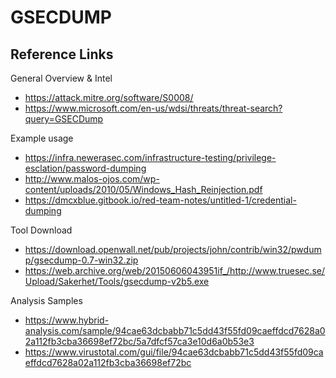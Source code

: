 # GSECDUMP

## Reference Links
General Overview & Intel
- https://attack.mitre.org/software/S0008/
- https://www.microsoft.com/en-us/wdsi/threats/threat-search?query=GSECDump

Example usage
- https://infra.newerasec.com/infrastructure-testing/privilege-esclation/password-dumping
- http://www.malos-ojos.com/wp-content/uploads/2010/05/Windows_Hash_Reinjection.pdf
- https://dmcxblue.gitbook.io/red-team-notes/untitled-1/credential-dumping

Tool Download
- https://download.openwall.net/pub/projects/john/contrib/win32/pwdump/gsecdump-0.7-win32.zip
- https://web.archive.org/web/20150606043951if_/http://www.truesec.se/Upload/Sakerhet/Tools/gsecdump-v2b5.exe

Analysis Samples
- https://www.hybrid-analysis.com/sample/94cae63dcbabb71c5dd43f55fd09caeffdcd7628a02a112fb3cba36698ef72bc/5a7dfcf57ca3e10d6a0b53e3
- https://www.virustotal.com/gui/file/94cae63dcbabb71c5dd43f55fd09caeffdcd7628a02a112fb3cba36698ef72bc
